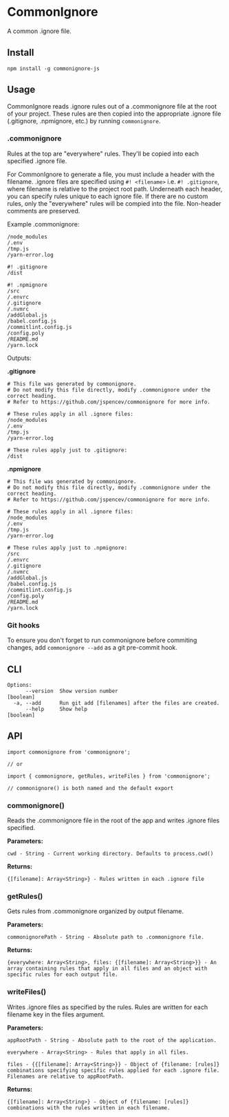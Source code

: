 # CommonIgnore

A common .ignore file.

## Install

```
npm install -g commonignore-js
```

## Usage

CommonIgnore reads .ignore rules out of a .commonignore file at the root of your project. These rules are then copied into the appropriate .ignore file (.gitignore, .npmignore, etc.) by running `commonignore`.

### .commonignore

Rules at the top are "everywhere" rules. They'll be copied into each specified .ignore file.

For CommonIgnore to generate a file, you must include a header with the filename. .ignore files are specified using `#! <filename>` i.e. `#! .gitignore`, where filename is relative to the project root path. Underneath each header, you can specify rules unique to each ignore file. If there are no custom rules, only the "everywhere" rules will be compied into the file. Non-header comments are preserved.

Example .commonignore:

```
/node_modules
/.env
/tmp.js
/yarn-error.log

#! .gitignore
/dist

#! .npmignore
/src
/.envrc
/.gitignore
/.nvmrc
/addGlobal.js
/babel.config.js
/commitlint.config.js
/config.poly
/README.md
/yarn.lock
```

Outputs:

**.gitignore**

```
# This file was generated by commonignore.
# Do not modify this file directly, modify .commonignore under the correct heading.
# Refer to https://github.com/jspencev/commonignore for more info.

# These rules apply in all .ignore files:
/node_modules
/.env
/tmp.js
/yarn-error.log

# These rules apply just to .gitignore:
/dist
```

**.npmignore**

```
# This file was generated by commonignore.
# Do not modify this file directly, modify .commonignore under the correct heading.
# Refer to https://github.com/jspencev/commonignore for more info.

# These rules apply in all .ignore files:
/node_modules
/.env
/tmp.js
/yarn-error.log

# These rules apply just to .npmignore:
/src
/.envrc
/.gitignore
/.nvmrc
/addGlobal.js
/babel.config.js
/commitlint.config.js
/config.poly
/README.md
/yarn.lock
```

### Git hooks

To ensure you don't forget to run commonignore before commiting changes, add `commonignore --add` as a git pre-commit hook.

## CLI

```
Options:
      --version  Show version number                                   [boolean]
  -a, --add      Run git add [filenames] after the files are created.
      --help     Show help                                             [boolean]
```

## API

```
import commonignore from 'commonignore';

// or

import { commonignore, getRules, writeFiles } from 'commonignore';

// commonignore() is both named and the default export
```

### commonignore()

Reads the .commonignore file in the root of the app and writes .ignore files specified.

**Parameters:**

    cwd - String - Current working directory. Defaults to process.cwd()

**Returns:**

    {[filename]: Array<String>} - Rules written in each .ignore file

### getRules()

Gets rules from .commonignore organized by output filename.

**Parameters:**

    commonignorePath - String - Absolute path to .commonignore file.

**Returns:**

    {everywhere: Array<String>, files: {[filename]: Array<String>}} - An array containing rules that apply in all files and an object with specific rules for each output file.

### writeFiles()

Writes .ignore files as specified by the rules. Rules are written for each filename key in the files argument.

**Parameters:**

    appRootPath - String - Absolute path to the root of the application.

    everywhere - Array<String> - Rules that apply in all files.

    files - {{[filename]: Array<String>}} - Object of {filename: [rules]} combinations specifying specific rules applied for each .ignore file. Filenames are relative to appRootPath.

**Returns:**

    {[filename]: Array<String>} - Object of {filename: [rules]} combinations with the rules written in each filename.
